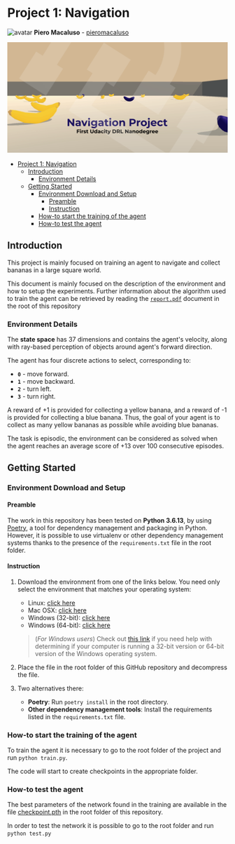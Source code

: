 # Project 1: Navigation

<img alt="avatar" src="https://github.com/pieromacaluso.png" width="20px" height="20px"> **Piero Macaluso** - [pieromacaluso](https://github.com/pieromacaluso)

![Project Cover](./stuff/cover.png)

- [Project 1: Navigation](#project-1-navigation)
  - [Introduction](#introduction)
    - [Environment Details](#environment-details)
  - [Getting Started](#getting-started)
    - [Environment Download and Setup](#environment-download-and-setup)
      - [Preamble](#preamble)
      - [Instruction](#instruction)
    - [How-to start the training of the agent](#how-to-start-the-training-of-the-agent)
    - [How-to test the agent](#how-to-test-the-agent)


## Introduction

This project is mainly focused on training an agent to navigate and collect bananas in a large square world.

This document is mainly focused on the description of the environment and how to setup the experiments.
Further information about the algorithm used to train the agent can be retrieved by reading the [`report.pdf`](report.pdf) document in the root of this repository

### Environment Details

The **state space** has 37 dimensions and contains the agent's velocity, along with ray-based perception of objects around agent's forward direction.

The agent has four discrete actions to select, corresponding to:
- **`0`** - move forward.
- **`1`** - move backward.
- **`2`** - turn left.
- **`3`** - turn right.

A reward of +1 is provided for collecting a yellow banana, and a reward of -1 is provided for collecting a blue banana. 
Thus, the goal of your agent is to collect as many yellow bananas as possible while avoiding blue bananas.

The task is episodic, the environment can be considered as solved when the agent reaches an average score of +13 over 100 consecutive episodes.

## Getting Started

### Environment Download and Setup

#### Preamble

The work in this repository has been tested on **Python 3.6.13**, by using [Poetry](https://python-poetry.org/), a tool for dependency management and packaging in Python.
However, it is possible to use virtualenv or other dependency management systems thanks to the presence of the `requirements.txt` file in the root folder.

#### Instruction

1. Download the environment from one of the links below.  You need only select the environment that matches your operating system:
   
    - Linux: [click here](https://s3-us-west-1.amazonaws.com/udacity-drlnd/P1/Banana/Banana_Linux.zip)
    - Mac OSX: [click here](https://s3-us-west-1.amazonaws.com/udacity-drlnd/P1/Banana/Banana.app.zip)
    - Windows (32-bit): [click here](https://s3-us-west-1.amazonaws.com/udacity-drlnd/P1/Banana/Banana_Windows_x86.zip)
    - Windows (64-bit): [click here](https://s3-us-west-1.amazonaws.com/udacity-drlnd/P1/Banana/Banana_Windows_x86_64.zip)
    
   > (_For Windows users_) Check out [this link](https://support.microsoft.com/en-us/help/827218/how-to-determine-whether-a-computer-is-running-a-32-bit-version-or-64) if you need help with determining if your computer is running a 32-bit version or 64-bit version of the Windows operating system.
   
2. Place the file in the root folder of this GitHub repository and decompress the file.
3. Two alternatives there:
   - **Poetry**: Run `poetry install` in the root directory.
   - **Other dependency management tools**: Install the requirements listed in the `requirements.txt` file.

### How-to start the training of the agent

To train the agent it is necessary to go to the root folder of the project and run `python train.py`.

The code will start to create checkpoints in the appropriate folder.


### How-to test the agent

The best parameters of the network found in the training are available in the file [checkpoint.pth](chackpoint.pth) in the root folder of this repository.

In order to test the network it is possible to go to the root folder and run `python test.py`